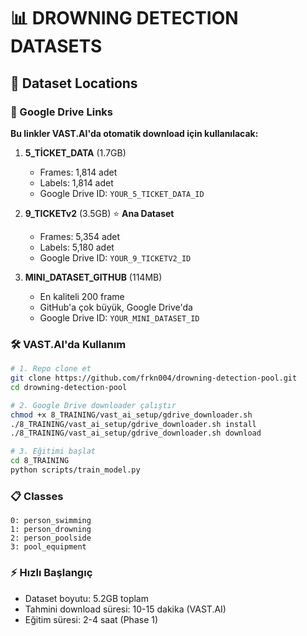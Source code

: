 # 📊 DROWNING DETECTION DATASETS

## 📁 Dataset Locations

### 🔗 Google Drive Links
**Bu linkler VAST.AI'da otomatik download için kullanılacak:**

1. **5_TİCKET_DATA** (1.7GB)
   - Frames: 1,814 adet
   - Labels: 1,814 adet  
   - Google Drive ID: `YOUR_5_TICKET_DATA_ID`

2. **9_TICKETv2** (3.5GB) ⭐ **Ana Dataset**
   - Frames: 5,354 adet
   - Labels: 5,180 adet
   - Google Drive ID: `YOUR_9_TICKETV2_ID`

3. **MINI_DATASET_GITHUB** (114MB)
   - En kaliteli 200 frame
   - GitHub'a çok büyük, Google Drive'da
   - Google Drive ID: `YOUR_MINI_DATASET_ID`

### 🛠️ VAST.AI'da Kullanım

```bash
# 1. Repo clone et
git clone https://github.com/frkn004/drowning-detection-pool.git
cd drowning-detection-pool

# 2. Google Drive downloader çalıştır
chmod +x 8_TRAINING/vast_ai_setup/gdrive_downloader.sh
./8_TRAINING/vast_ai_setup/gdrive_downloader.sh install
./8_TRAINING/vast_ai_setup/gdrive_downloader.sh download

# 3. Eğitimi başlat
cd 8_TRAINING
python scripts/train_model.py
```

### 📋 Classes
```
0: person_swimming
1: person_drowning  
2: person_poolside
3: pool_equipment
```

### ⚡ Hızlı Başlangıç
- Dataset boyutu: 5.2GB toplam
- Tahmini download süresi: 10-15 dakika (VAST.AI)
- Eğitim süresi: 2-4 saat (Phase 1)

